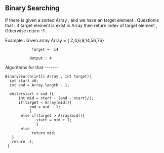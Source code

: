## Binary Searching 

If there is given a sorted Array , and we have an target element .
Questionis that :       if target element is exist in Array then return index of target element ,  Otherwise return -1 .

Example : Given array Array = { 2,4,6,9,14,56,76}
                
                Target =  14
               
               Output : 4
          
Algorithms for that -------
  
    BinarySearch(int[] Array , int target){
      int start =0;
      int end = Array.length - 1;
      
      while(start < end ){
          int mid = start - (end - start)/2;
          if(target < Array[mid]){
               end = mid - 1;
               }
           else if(target > Array[mid]){
                  start = mid + 1;
                  }
           else  
                return mid;
       }
       return -1;
     }
          
              
      
